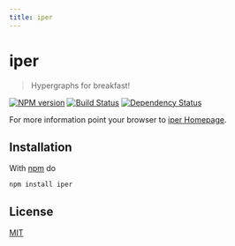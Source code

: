 ```yaml
---
title: iper
---
```

# iper

> Hypergraphs for breakfast!

[![NPM version](https://badge.fury.io/js/iper.png)](http://badge.fury.io/js/iper) [![Build Status](https://travis-ci.org/fibo/iper.png?branch=master)](https://travis-ci.org/fibo/iper?branch=master) [![Dependency Status](https://gemnasium.com/fibo/iper.png)](https://gemnasium.com/fibo/iper)

For more information point your browser to [iper Homepage](http://g14n.info/iper).

## Installation

With [npm](https://npmjs.org/) do

```
npm install iper
```

## License

[MIT](http://www.g14n.info/mit-license)

